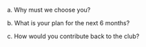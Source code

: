 a. Why must we choose you?


b. What is your plan for the next 6 months?


c. How would you contribute back to the club?

